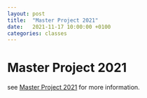 ```yaml
---
layout: post
title:  "Master Project 2021"
date:   2021-11-17 10:00:00 +0100
categories: classes
---
```


# Master Project 2021

see [Master Project 2021](https://blogs.digitalmedia-bremen.de/master-project-2021/) for more information.
